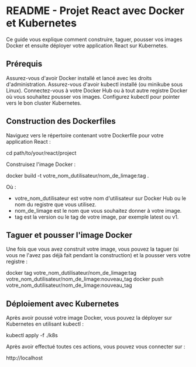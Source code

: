 # README - Projet React avec Docker et Kubernetes

Ce guide vous explique comment construire, taguer, pousser vos images Docker et ensuite déployer votre application React sur Kubernetes.

## Prérequis

Assurez-vous d'avoir Docker installé et lancé avec les droits d'administration. Assurez-vous d'avoir kubectl installé (ou minikube sous Linux). Connectez-vous à votre Docker Hub ou à tout autre registre Docker où vous souhaitez pousser vos images. Configurez kubectl pour pointer vers le bon cluster Kubernetes.

## Construction des Dockerfiles

Naviguez vers le répertoire contenant votre Dockerfile pour votre application React :

cd path/to/your/react/project

Construisez l'image Docker :

docker build -t votre_nom_dutilisateur/nom_de_limage:tag .

Où :

- votre_nom_dutilisateur est votre nom d'utilisateur sur Docker Hub ou le nom du registre que vous utilisez.
- nom_de_limage est le nom que vous souhaitez donner à votre image.
- tag est la version ou le tag de votre image, par exemple latest ou v1.

## Taguer et pousser l'image Docker

Une fois que vous avez construit votre image, vous pouvez la taguer (si vous ne l'avez pas déjà fait pendant la construction) et la pousser vers votre registre :

docker tag votre_nom_dutilisateur/nom_de_limage:tag votre_nom_dutilisateur/nom_de_limage:nouveau_tag
docker push votre_nom_dutilisateur/nom_de_limage:nouveau_tag

## Déploiement avec Kubernetes

Après avoir poussé votre image Docker, vous pouvez la déployer sur Kubernetes en utilisant kubectl :

kubectl apply -f ./k8s

Après avoir effectué toutes ces actions, vous pouvez vous connecter sur :

http://localhost
